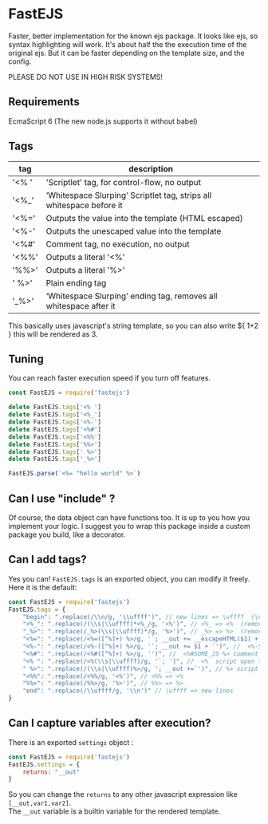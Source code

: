 # FastEJS
Faster, better implementation for the known ejs package.
It looks like ejs, so syntax highlighting will work.
It's about half the the execution time of the original ejs. 
But it can be faster depending on the template size, and the config.

PLEASE DO NOT USE IN HIGH RISK SYSTEMS!

## Requirements
EcmaScript 6 (The new node.js supports it without babel)

## Tags
| tag | description |
| --- | ----------- |
| '<% ' | 'Scriptlet' tag, for control-flow, no output |
| '<%_' | ‘Whitespace Slurping’ Scriptlet tag, strips all whitespace before it |
| '<%=' | Outputs the value into the template (HTML escaped) |
| '<%-' | Outputs the unescaped value into the template |
| '<%#' | Comment tag, no execution, no output |
| '<%%' | Outputs a literal '<%' |
| '%%>' | Outputs a literal '%>' |
| ' %>'  | Plain ending tag |
| '_%>' | ‘Whitespace Slurping’ ending tag, removes all whitespace after it |

This basically uses javascript's string template, so you can also write ${ 1+2 } this will be rendered as 3.

## Tuning
You can reach faster execution speed if you turn off features.

```javascript
const FastEJS = require('fastejs')

delete FastEJS.tags['<% ']
delete FastEJS.tags['<%_']
delete FastEJS.tags['<%-']
delete FastEJS.tags['<%#']
delete FastEJS.tags['<%%']
delete FastEJS.tags['%%>']
delete FastEJS.tags[' %>']
delete FastEJS.tags['_%>']

FastEJS.parse(`<%= "hello world" %>`)
```

## Can I use "include" ?
Of course, the data object can have functions too. It is up to you how you implement your logic.
I suggest you to wrap this package inside a custom package you build, like a decorator.

## Can I add tags?
Yes you can! `FastEJS.tags` is an exported object, you can modify it freely.
Here it is the default:

```javascript
const FastEJS = require('fastejs')
FastEJS.tags = {
    "begin": ".replace(/\\n/g, '\\uffff')", // new lines => \uffff  (\uffff is not a used character so it is perfect for this)
    "<%_": ".replace(/(\\s|\\uffff)*<%_/g, '<%')", // <%_ => <%  (removes all whitespace before it and replaces with <% for later use)
    "_%>": ".replace(/_%>(\\s|\\uffff)*/g, '%>')", // _%> => %>  (removes all whitespace after it and replaces with %> for later use)
    "<%=": ".replace(/<%=([^%]+) %>/g, '`; __out += __escapeHTML($1) + `')", // <%=SOME_JS %> escaped output
    "<%-": ".replace(/<%-([^%]+) %>/g, '`; __out += $1 + `')", //  <%-SOME_JS %> non-escaped output
    "<%#": ".replace(/<%#([^%]+) %>/g, '')", //  <%#SOME_JS %> comment
    "<% ": ".replace(/<%(\\s|\\uffff)/g, '`; ')", //  <%  script open tag
    " %>": ".replace(/(\\s|\\uffff)%>/g, '; __out +=`')", // %> script close tag
    "<%%": ".replace(/<%%/g, '<%')", // <%% => <%
    "%%>": ".replace(/%%>/g, '%>')", // %%> => %>
    "end": ".replace(/\\uffff/g, '\\n')" // \uffff => new lines
}
```

## Can I capture variables after execution?
There is an exported `settings` object :

```javascript
const FastEJS = require('fastejs')
FastEJS.settings = {
    returns: "__out"
}
```
So you can change the `returns` to any other javascript expression like `[__out,var1,var2]`.  
The `__out` variable is a builtin variable for the rendered template.
